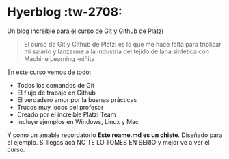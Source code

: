 # Hyerblog :tw-2708:
Un blog increible para el curso de Git y Github de Platzi
>El curso de Git y Github de Platzi es lo que me hace falta para triplicar mi salario y lanzarme a la industria del tejido de lana sintética con Machine Learning
>-niñita

En este curso vemos de todo:
* Todos los comandos de Git
* El flujo de trabajo en Github
* El verdadero amor por la buenas prácticas
* Trucos muy locos del profesor
* Creado por el increible Platzi Team
* Incluye ejemplos en Windows, Linux y Mac

Y como un amable recordatorio **Este reame.md es un chiste**. Diseñado para el ejemplo. Si llegas acá NO TE LO TOMES EN SERIO y mejor ve a ver el curso. 
